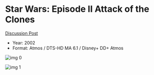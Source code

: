 # Star Wars: Episode II Attack of the Clones

[Discussion Post](https://www.avsforum.com/threads/bass-eq-for-filtered-movies.2995212/post-56904026)

* Year: 2002
* Format: Atmos / DTS-HD MA 6.1 / Disney+ DD+ Atmos

![img 0](https://i.imgur.com/pbKlZyG.jpg)

![img 1](https://i.imgur.com/uIXzjWD.jpg)

